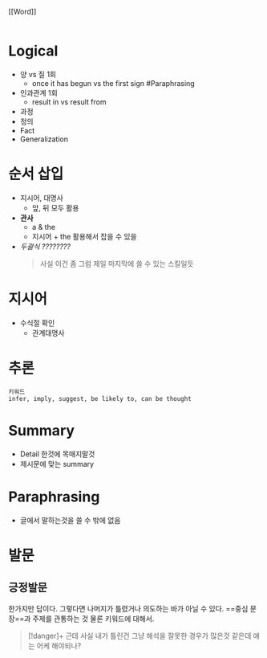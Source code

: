 [[Word]]
```toc
```

# Logical
- 양 vs 질           1회
	- once it has begun vs the first sign #Paraphrasing
- 인과관계         1회 
	- result in vs result from
- 과정
- 정의
- Fact
- Generalization 


# 순서 삽입
- 지시어, 대명사
	- 앞, 뒤 모두 활용
- **관사**
	- a & the 
	- 지시어 + the 활용해서 잡을 수 있을
- *두괄식 ????????*
	> 사실 이건 좀 그럼 제일 마지막에 쓸 수 있는 스킬일듯


# 지시어
- 수식절 확인
	- 관계대명사
# 추론
```
키워드 
infer, imply, suggest, be likely to, can be thought
```
# Summary
- Detail 한것에 목매지말것
- 제시문에 맞는 summary


# Paraphrasing
- 글에서 말하는것을 쓸 수 밖에 없음


# 발문
## 긍정발문 
한가지만 답이다. 그렇다면 나머지가 틀렸거나 의도하는 바가 아닐 수 있다. ==중심 문장==과 주제를 관통하는 것 물론 키워드에 대해서.

>[!danger]+
>근데 사실 내가 틀린건 그냥 해석을 잘못한 경우가 많은것 같은데 얘는 어케 해야되나?
